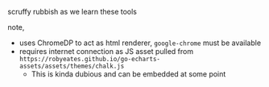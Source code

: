 scruffy rubbish as we learn these tools

note, 
* uses ChromeDP to act as html renderer, `google-chrome` must be available
* requires internet connection as JS asset pulled from `https://robyeates.github.io/go-echarts-assets/assets/themes/chalk.js`
  * This is kinda dubious and can be embedded at some point